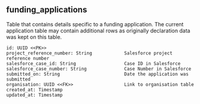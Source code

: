 ## funding_applications

Table that contains details specific to a funding application.  The current application table may contain additional rows as originally declaration data was kept on this table.

```
id: UUID <<PK>>                         
project_reference_number: String            Salesforce project reference number
salesforce_case_id: String                  Case ID in Salesforce
salesforce_case_number: String              Case Number in Salesforce
submitted_on: String                        Date the application was submitted
organisation: UUID <<FK>>                   Link to organisation table
created_at: Timestamp
updated_at: Timestamp
```
